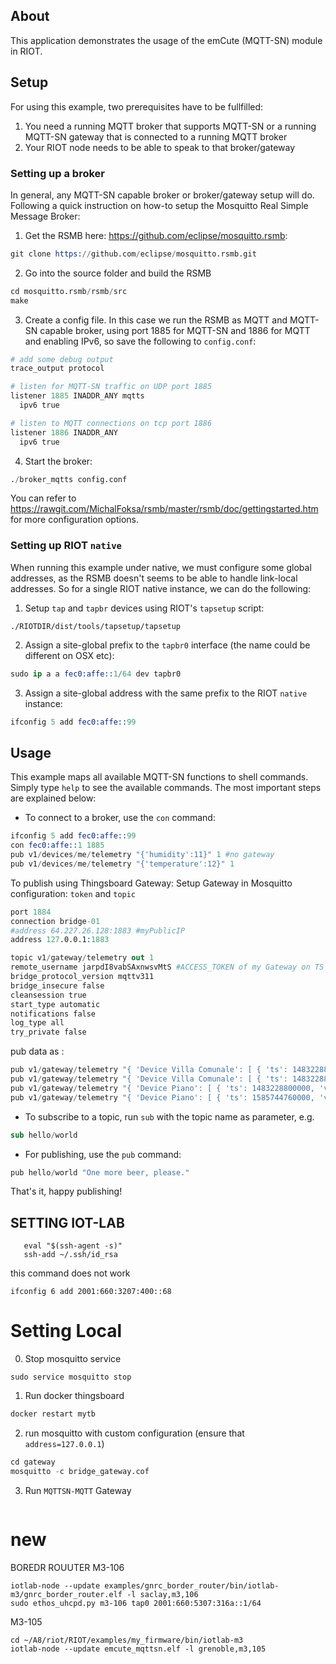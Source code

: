## About
This application demonstrates the usage of the emCute (MQTT-SN) module in RIOT.

## Setup
For using this example, two prerequisites have to be fullfilled:

1. You need a running MQTT broker that supports MQTT-SN or a running MQTT-SN
   gateway that is connected to a running MQTT broker
2. Your RIOT node needs to be able to speak to that broker/gateway


### Setting up a broker
In general, any MQTT-SN capable broker or broker/gateway setup will do.
Following a quick instruction on how-to setup the Mosquitto Real Simple Message
Broker:

1. Get the RSMB here: https://github.com/eclipse/mosquitto.rsmb:
```s
git clone https://github.com/eclipse/mosquitto.rsmb.git
```

2. Go into the source folder and build the RSMB
```s
cd mosquitto.rsmb/rsmb/src
make
```

3. Create a config file. In this case we run the RSMB as MQTT and MQTT-SN
   capable broker, using port 1885 for MQTT-SN and 1886 for MQTT and enabling
   IPv6, so save the following to `config.conf`:
```s
# add some debug output
trace_output protocol

# listen for MQTT-SN traffic on UDP port 1885
listener 1885 INADDR_ANY mqtts
  ipv6 true

# listen to MQTT connections on tcp port 1886
listener 1886 INADDR_ANY
  ipv6 true
```

4. Start the broker:
```s
./broker_mqtts config.conf
```

You can refer to
https://rawgit.com/MichalFoksa/rsmb/master/rsmb/doc/gettingstarted.htm for more
configuration options.


### Setting up RIOT `native`
When running this example under native, we must configure some global addresses,
as the RSMB doesn't seems to be able to handle link-local addresses. So for a
single RIOT native instance, we can do the following:

1. Setup `tap` and `tapbr` devices using RIOT's `tapsetup` script:
```
./RIOTDIR/dist/tools/tapsetup/tapsetup
```

2. Assign a site-global prefix to the `tapbr0` interface (the name could be
   different on OSX etc):
```s
sudo ip a a fec0:affe::1/64 dev tapbr0
```

3. Assign a site-global address with the same prefix to the RIOT `native`
   instance:
```s
ifconfig 5 add fec0:affe::99
```


## Usage
This example maps all available MQTT-SN functions to shell commands. Simply type
`help` to see the available commands. The most important steps are explained
below:

- To connect to a broker, use the `con` command:
```s
ifconfig 5 add fec0:affe::99
con fec0:affe::1 1885
pub v1/devices/me/telemetry "{'humidity':11}" 1 #no gateway
pub v1/devices/me/telemetry "{'temperature':12}" 1
```


To publish using Thingsboard Gateway:
Setup Gateway in Mosquitto configuration: `token` and `topic`
```s
port 1884
connection bridge-01
#address 64.227.26.128:1883 #myPublicIP
address 127.0.0.1:1883

topic v1/gateway/telemetry out 1
remote_username jarpdI8vabSAxnwsvMtS #ACCESS_TOKEN of my Gateway on TS
bridge_protocol_version mqttv311
bridge_insecure false
cleansession true
start_type automatic
notifications false
log_type all
try_private false
```

pub data as :
```s
pub v1/gateway/telemetry "{ 'Device Villa Comunale': [ { 'ts': 1483228800000, 'values':{'temperature': 42 }}]}" 1 
pub v1/gateway/telemetry "{ 'Device Villa Comunale': [ { 'ts': 1483228800000, 'values':{'humidity': 42 }}]}" 1 
pub v1/gateway/telemetry "{ 'Device Piano': [ { 'ts': 1483228800000, 'values':{'humidity': 42 }}]}" 1 
pub v1/gateway/telemetry "{ 'Device Piano': [ { 'ts': 1585744760000, 'values':{'humidity': 42 }}]}" 1 
```

- To subscribe to a topic, run `sub` with the topic name as parameter, e.g.
```s
sub hello/world
```

- For publishing, use the `pub` command:
```s
pub hello/world "One more beer, please."
```

That's it, happy publishing!

## SETTING IOT-LAB

```
   eval "$(ssh-agent -s)"
   ssh-add ~/.ssh/id_rsa
```

this command does not work
```
ifconfig 6 add 2001:660:3207:400::68
```


# Setting Local 
0. Stop mosquitto service
```
sudo service mosquitto stop
```
1. Run docker thingsboard
```s
docker restart mytb
```
2. run mosquitto with custom configuration (ensure that `address=127.0.0.1`)
```s
cd gateway
mosquitto -c bridge_gateway.cof
```
3. Run `MQTTSN-MQTT` Gateway
```

```


# new
BOREDR ROUUTER
M3-106
```
iotlab-node --update examples/gnrc_border_router/bin/iotlab-m3/gnrc_border_router.elf -l saclay,m3,106
sudo ethos_uhcpd.py m3-106 tap0 2001:660:5307:316a::1/64
```

M3-105
```
cd ~/A8/riot/RIOT/examples/my_firmware/bin/iotlab-m3
iotlab-node --update emcute_mqttsn.elf -l grenoble,m3,105
```
